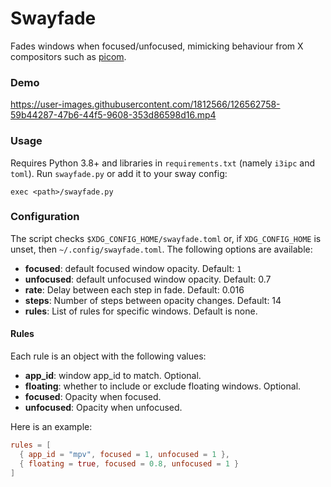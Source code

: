 # Swayfade

Fades windows when focused/unfocused, mimicking behaviour from X compositors
such as [picom](https://github.com/yshui/picom).

### Demo

https://user-images.githubusercontent.com/1812566/126562758-59b44287-47b6-44f5-9608-353d86598d16.mp4

### Usage

Requires Python 3.8+ and libraries in `requirements.txt` (namely `i3ipc`
and `toml`). Run `swayfade.py` or add it to your sway config:

```
exec <path>/swayfade.py
```

### Configuration

The script checks `$XDG_CONFIG_HOME/swayfade.toml` or, if `XDG_CONFIG_HOME`
is unset, then `~/.config/swayfade.toml`. The following options are available:

* **focused**: default focused window opacity. Default: `1`
* **unfocused**: default unfocused window opacity. Default: 0.7
* **rate**: Delay between each step in fade. Default: 0.016
* **steps**: Number of steps between opacity changes. Default: 14
* **rules**: List of rules for specific windows. Default is none.

#### Rules

Each rule is an object with the following values:
* **app_id**: window app_id to match. Optional.
* **floating**: whether to include or exclude floating windows. Optional.
* **focused**: Opacity when focused.
* **unfocused**: Opacity when unfocused.

Here is an example:

```toml
rules = [
  { app_id = "mpv", focused = 1, unfocused = 1 },
  { floating = true, focused = 0.8, unfocused = 1 }
]
```
